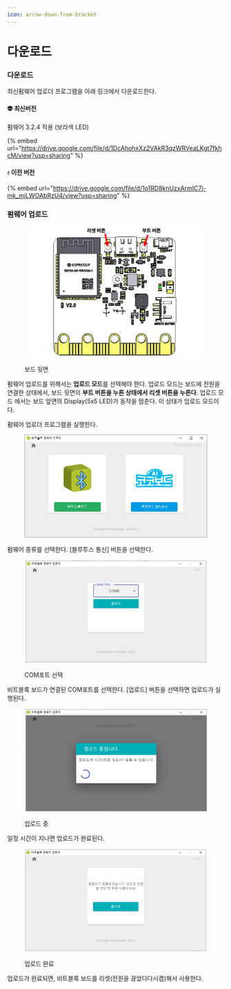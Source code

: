 ```yaml
---
icon: arrow-down-from-bracket
---
```


# 다운로드



### 다운로드

최신펌웨어 업로더 프로그램을 아래   링크에서 다운로드한다.

#### 👽  최신버전

펌웨어 3.2.4 적용 (보라색 LED)

{% embed url="https://drive.google.com/file/d/1DcAhohxXz2VAkR3qzWRVeaLKgt7fkhcM/view?usp=sharing" %}

#### 💧 이전 버전

{% embed url="https://drive.google.com/file/d/1o1RD8knUzxArmIC7j-mk_mjLWOAbRzU4/view?usp=sharing" %}

### 펌웨어 업로드

<figure><img src="../.gitbook/assets/firmup_01.png" alt=""><figcaption><p>보드 뒷면</p></figcaption></figure>

펌웨어 업로드를 위해서는 **업로드 모드**를 선택해야 한다. 업로드 모드는 보드에 전원을 연결한 상태에서, 보드 뒷면의 **부트 버튼을 누른 상태에서 리셋 버튼을 누른다**. 업로드 모드 에서는 보드 앞면의 Display(5x5 LED)가 동작을 멈춘다. 이 상태가 업로드 모드이다.



펌웨어 업로더 프로그램을 실행한다.

<figure><img src="../.gitbook/assets/2025-02-15 18 25 55.png" alt=""><figcaption></figcaption></figure>

펌웨어 종류를 선택한다. \[블루투스 통신] 버튼을 선택한다.

<figure><img src="../.gitbook/assets/firmup_03.png" alt=""><figcaption><p>COM포트 선택</p></figcaption></figure>



비트블록 보드가 연결된 COM포트를 선택한다. \[업로드] 버튼을 선택하면 업로드가 실행된다.

<figure><img src="../.gitbook/assets/firmup_04.png" alt=""><figcaption><p>업로드 중</p></figcaption></figure>

일정 시간이 지나면 업로드가 완료된다.

<figure><img src="../.gitbook/assets/firmup_05.png" alt=""><figcaption><p>업로드 완료</p></figcaption></figure>

업로드가 완료되면, 비트블록 보드를 리셋(전원을  끊었다다시켬)해서 사용한다.
